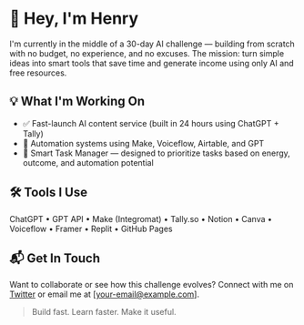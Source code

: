 # 👋 Hey, I'm Henry

I'm currently in the middle of a 30-day AI challenge — building from scratch with no budget, no experience, and no excuses. The mission: turn simple ideas into smart tools that save time and generate income using only AI and free resources.

## 💡 What I'm Working On
- ✅ Fast-launch AI content service (built in 24 hours using ChatGPT + Tally)
- 🔄 Automation systems using Make, Voiceflow, Airtable, and GPT
- 🧠 Smart Task Manager — designed to prioritize tasks based on energy, outcome, and automation potential

## 🛠 Tools I Use
ChatGPT • GPT API • Make (Integromat) • Tally.so • Notion • Canva • Voiceflow • Framer • Replit • GitHub Pages

## 📬 Get In Touch
Want to collaborate or see how this challenge evolves?
Connect with me on [Twitter](https://twitter.com/) or email me at [your-email@example.com].

> Build fast. Learn faster. Make it useful.
